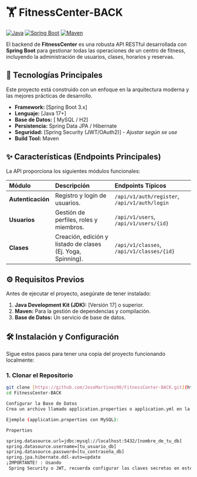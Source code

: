 # 🏋️ FitnessCenter-BACK

[![Java](https://img.shields.io/badge/Java-17+-blue.svg)](https://www.java.com/es/)
[![Spring Boot](https://img.shields.io/badge/Spring_Boot-3.x-green.svg)](https://spring.io/projects/spring-boot)
[![Maven](https://img.shields.io/badge/Build-Maven-orange.svg)](https://maven.apache.org/)

El backend de **FitnessCenter** es una robusta API RESTful desarrollada con **Spring Boot** para gestionar todas las operaciones de un centro de fitness, incluyendo la administración de usuarios, clases, horarios y reservas.

## 🚀 Tecnologías Principales

Este proyecto está construido con un enfoque en la arquitectura moderna y las mejores prácticas de desarrollo.

* **Framework:** [Spring Boot 3.x]
* **Lenguaje:** [Java 17+]
* **Base de Datos:** [ MySQL / H2]
* **Persistencia:** Spring Data JPA / Hibernate
* **Seguridad:** [Spring Security (JWT/OAuth2)] - *Ajustar según se use*
* **Build Tool:** Maven

## ✨ Características (Endpoints Principales)

La API proporciona los siguientes módulos funcionales:

| Módulo | Descripción | Endpoints Típicos |
| :--- | :--- | :--- |
| **Autenticación** | Registro y login de usuarios. | `/api/v1/auth/register`, `/api/v1/auth/login` |
| **Usuarios** | Gestión de perfiles, roles y miembros. | `/api/v1/users`, `/api/v1/users/{id}` |
| **Clases** | Creación, edición y listado de clases (Ej. Yoga, Spinning). | `/api/v1/classes`, `/api/v1/classes/{id}` |

## ⚙️ Requisitos Previos

Antes de ejecutar el proyecto, asegúrate de tener instalado:

1.  **Java Development Kit (JDK):** [Versión 17] o superior.
2.  **Maven:** Para la gestión de dependencias y compilación.
3.  **Base de Datos:** Un servicio de base de datos.

## 🛠️ Instalación y Configuración

Sigue estos pasos para tener una copia del proyecto funcionando localmente:

### 1. Clonar el Repositorio

```bash
git clone [https://github.com/JoseMartinez98/FitnessCenter-BACK.git](https://github.com/JoseMartinez98/FitnessCenter-BACK.git)
cd FitnessCenter-BACK

Configurar la Base de Datos
Crea un archivo llamado application.properties o application.yml en la carpeta src/main/resources/ (si no existe) y configura la conexión a tu base de datos.

Ejemplo (application.properties con MySQL):

Properties

spring.datasource.url=jdbc:mysql://localhost:5432/[nombre_de_tu_db]
spring.datasource.username=[tu_usuario_db]
spring.datasource.password=[tu_contraseña_db]
spring.jpa.hibernate.ddl-auto=update
¡IMPORTANTE! : Usando
 Spring Security o JWT, recuerda configurar las claves secretas en este archivo.

